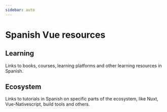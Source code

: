 ```yaml
---
sidebar: auto
---
```


# Spanish Vue resources

## Learning
Links to books, courses, learning platforms and other learning resources in Spanish.

## Ecosystem
Links to tutorials in Spanish on specific parts of the ecosystem, like Nuxt, Vue-Nativescript, build tools and others.
